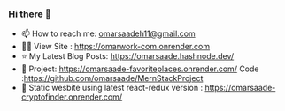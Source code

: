 ### Hi there 👋
- 📫 How to reach me: omarsaadeh11@gmail.com
- 👨‍🚀 View Site : https://omarwork-com.onrender.com
- ⭐ My Latest Blog Posts: https://omarsaade.hashnode.dev/
- 👀 Project: https://omarsaade-favoriteplaces.onrender.com/
   Code :https://github.com/omarsaade/MernStackProject
- 👀 Static wesbite using latest react-redux version : https://omarsaade-cryptofinder.onrender.com/

